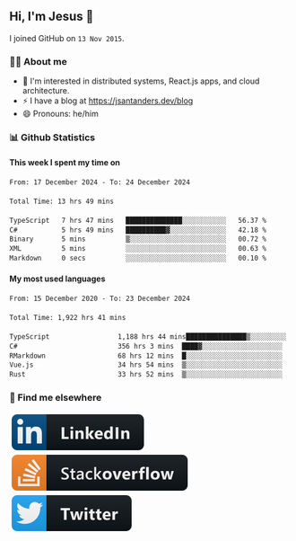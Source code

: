 ## Hi, I'm Jesus 👋

I joined GitHub on `13 Nov 2015`.

<!-- Talking about you -->

### 👨‍💻 About me

- 👦 I'm interested in distributed systems, React.js apps, and cloud architecture.
- ⚡️ I have a blog at <https://jsantanders.dev/blog>
- 😄 Pronouns: he/him

### 📊 Github Statistics

#### This week I spent my time on

<!--START_SECTION:weekly-->

```txt
From: 17 December 2024 - To: 24 December 2024

Total Time: 13 hrs 49 mins

TypeScript   7 hrs 47 mins   ██████████████░░░░░░░░░░░   56.37 %
C#           5 hrs 49 mins   ██████████▓░░░░░░░░░░░░░░   42.18 %
Binary       5 mins          ▒░░░░░░░░░░░░░░░░░░░░░░░░   00.72 %
XML          5 mins          ░░░░░░░░░░░░░░░░░░░░░░░░░   00.63 %
Markdown     0 secs          ░░░░░░░░░░░░░░░░░░░░░░░░░   00.10 %
```

<!--END_SECTION:weekly-->

#### My most used languages

<!--START_SECTION:alltime-->

```txt
From: 15 December 2020 - To: 23 December 2024

Total Time: 1,922 hrs 41 mins

TypeScript                 1,188 hrs 44 mins███████████████▒░░░░░░░░░   61.83 %
C#                         356 hrs 3 mins  ████▓░░░░░░░░░░░░░░░░░░░░   18.52 %
RMarkdown                  68 hrs 12 mins  █░░░░░░░░░░░░░░░░░░░░░░░░   03.55 %
Vue.js                     34 hrs 54 mins  ▒░░░░░░░░░░░░░░░░░░░░░░░░   01.82 %
Rust                       33 hrs 52 mins  ▒░░░░░░░░░░░░░░░░░░░░░░░░   01.76 %
```

<!--END_SECTION:alltime-->

### 📢 Find me elsewhere

<p>
  <a target="_blank" href="https://linkedin.com/in/jsantanders">
    <img src="https://github.com/jsantanders/jsantanders/blob/master/img/linkedin.svg" alt="LinkedIn" style="vertical-align:top; margin:4px">
  </a>
  
  <a target="_blank" href="https://stackoverflow.com/users/7318331/jesus-santander">
    <img src="https://github.com/jsantanders/jsantanders/blob/master/img/stackoverflow.svg" alt="StackOverflow" style="vertical-align:top; margin:4px">
  </a>
  
  <a target="_blank" href="http://twitter.com/jsantanders">
    <img src="https://github.com/jsantanders/jsantanders/blob/master/img/twitter.svg" alt="Twitter" style="vertical-align:top; margin:4px">
  </a>
</p>
